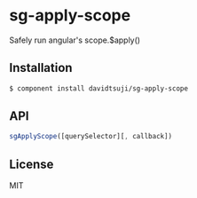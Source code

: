 # sg-apply-scope

Safely run angular's scope.$apply()

## Installation

```sh
$ component install davidtsuji/sg-apply-scope
```

## API

```javascript
sgApplyScope([querySelector][, callback])
```

## License

MIT
